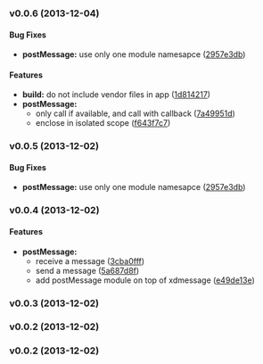 <a name="v0.0.6"></a>
### v0.0.6 (2013-12-04)


#### Bug Fixes

* **postMessage:** use only one module namesapce ([2957e3db](https://github.com/kenhkan/angular-xdmessage/commit/2957e3db5ab3c81d64c1de75346b8cf98071bf3f))


#### Features

* **build:** do not include vendor files in app ([1d814217](https://github.com/kenhkan/angular-xdmessage/commit/1d8142172cc477adb2844be861656ab7779af611))
* **postMessage:**
  * only call if available, and call with callback ([7a49951d](https://github.com/kenhkan/angular-xdmessage/commit/7a49951de3dfd966a05cb12b1f239cfa32fcb598))
  * enclose in isolated scope ([f643f7c7](https://github.com/kenhkan/angular-xdmessage/commit/f643f7c7a75e5fd597be3ed3987fc089373fcd72))

<a name="v0.0.5"></a>
### v0.0.5 (2013-12-02)


#### Bug Fixes

* **postMessage:** use only one module namesapce ([2957e3db](https://github.com/kenhkan/angular-xdmessage/commit/2957e3db5ab3c81d64c1de75346b8cf98071bf3f))

<a name="v0.0.4"></a>
### v0.0.4 (2013-12-02)


#### Features

* **postMessage:**
  * receive a message ([3cba0fff](https://github.com/kenhkan/angular-xdmessage/commit/3cba0fff340318d192ad48a57d2940b738ea3b54))
  * send a message ([5a687d8f](https://github.com/kenhkan/angular-xdmessage/commit/5a687d8ff349b8d155b69e6c5a98815010657550))
  * add postMessage module on top of xdmessage ([e49de13e](https://github.com/kenhkan/angular-xdmessage/commit/e49de13e6869f6c32eff5b20945f6d2610338a47))

<a name="v0.0.3"></a>
### v0.0.3 (2013-12-02)

<a name="v0.0.2"></a>
### v0.0.2 (2013-12-02)

<a name="v0.0.2"></a>
### v0.0.2 (2013-12-02)

